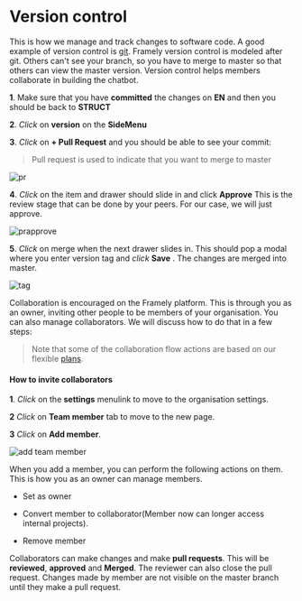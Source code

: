 # Version control

This is how we manage and track changes to software code. A good example of version control is [git](https://git-scm.com/). Framely version control is modeled after git. Others can't see your branch, so you have to merge to master so that others can view the master version.  Version control helps members collaborate in building the chatbot.



**1**. Make sure that you have **committed** the changes on **EN** and then you should be back to **STRUCT**

**2**. *Click* on **version** on the **SideMenu**

**3**. *Click* on **+ Pull Request** and you should be able to see your commit:
> Pull request is used to indicate that you want to merge to master

![pr](/images/guide/platform/pr.png)

**4**. *Click* on the item and drawer should slide in and click **Approve**
This is the review stage that can be done by your peers. For our case, we will just approve.

![prapprove](/images/guide/platform/approvepr.png)

**5**. *Click* on merge when the next drawer slides in. This should pop a modal where you enter version tag and *click* 
**Save** . The changes are merged into master.

![tag](/images/guide/platform/TAG.png)

Collaboration is encouraged on the Framely platform. This is through you as an owner, inviting other people to be members of your organisation. You can also manage collaborators. We will discuss how to do that in a few steps:

> Note that some of the collaboration flow actions are based on our flexible [plans](/pricing).

#### How to invite collaborators

**1**. *Click* on the **settings** menulink to move to the organisation settings.

**2**  *Click* on **Team member** tab to move to the new page.

**3**  *Click* on **Add member**.

![add team member](/images/guide/platform/TC.png)

When you add a member, you can perform  the following actions on them. This is how you as an owner can manage members.

- Set as owner

- Convert member to collaborator(Member now can longer access internal projects).

- Remove member

Collaborators can make changes and make **pull requests**. This will be **reviewed**, **approved** and **Merged**. The reviewer can also close the pull request. 
Changes made by member are not visible on the master branch until they make a pull request.
